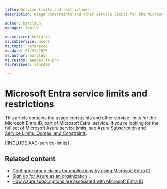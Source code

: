 ```yaml
---
title: Service limits and restrictions
description: Usage constraints and other service limits for the Microsoft Entra service

author: barclayn
manager: femila

ms.service: entra-id
ms.subservice: users
ms.topic: reference
ms.date: 01/31/2025
ms.author: barclayn
ms.custom: aaddev;it-pro
ms.reviewer: vincesm

---
```

# Microsoft Entra service limits and restrictions

This article contains the usage constraints and other service limits for the Microsoft Entra ID, part of Microsoft Entra, service. If you’re looking for the full set of Microsoft Azure service limits, see [Azure Subscription and Service Limits, Quotas, and Constraints](/azure/azure-resource-manager/management/azure-subscription-service-limits).

[!INCLUDE [AAD-service-limits](~/includes/entra-service-limits-include.md)]

## Related content

* [Configure group claims for applications by using Microsoft Entra ID](../hybrid/connect/how-to-connect-fed-group-claims.md)
* [Sign up for Azure as an organization](~/fundamentals/sign-up-organization.md)
* [How Azure subscriptions are associated with Microsoft Entra ID](~/fundamentals/how-subscriptions-associated-directory.yml)
